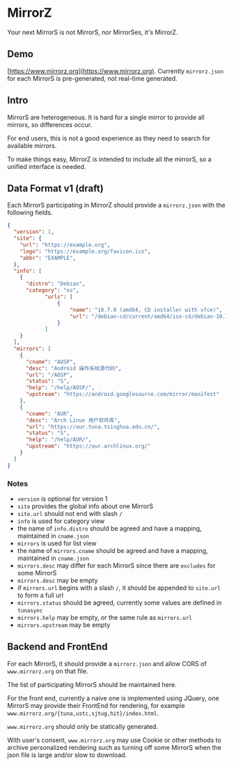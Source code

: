 # MirrorZ

Your next MirrorS is not MirrorS, nor MirrorSes, it's MirrorZ.

## Demo

[https://www.mirrorz.org](https://www.mirrorz.org). Currently `mirrorz.json` for each MirrorS is pre-generated, not real-time generated.

## Intro

MirrorS are heterogeneous. It is hard for a single mirror to provide all mirrors, so differences occur.

For end users, this is not a good experience as they need to search for available mirrors.

To make things easy, MirrorZ is intended to include all the mirrorS, so a unified interface is needed.

## Data Format v1 (draft)

Each MirrorS participating in MirrorZ should provide a `mirrorz.json` with the following fields.

```json
{
  "version": 1,
  "site": {
    "url": "https://example.org",
    "logo": "https://example.org/favicon.ico",
    "abbr": "EXAMPLE",
  },
  "info": [
    {
      "distro": "Debian",
      "category": "os",
            "urls": [
                {
                    "name": "10.7.0 (amd64, CD installer with xfce)",
                    "url": "/debian-cd/current/amd64/iso-cd/debian-10.7.0-amd64-xfce-CD-1.iso"
                }
            ]
    }
  ],
  "mirrors": [
    {
      "cname": "AOSP",
      "desc": "Android 操作系统源代码",
      "url": "/AOSP",
      "status": "S",
      "help": "/help/AOSP/",
      "upstream": "https://android.googlesource.com/mirror/manifest"
    },
    {
      "cname": "AUR",
      "desc": "Arch Linux 用户软件库",
      "url": "https://aur.tuna.tsinghua.edu.cn/",
      "status": "S",
      "help": "/help/AUR/",
      "upstream": "https://aur.archlinux.org/"
    }
  ]
}
```

### Notes

* `version` is optional for version 1
* `site` provides the global info about one MirrorS
* `site.url` should not end with slash `/`
* `info` is used for category view
* the name of `info.distro` should be agreed and have a mapping, maintained in `cname.json`
* `mirrors` is used for list view
* the name of `mirrors.cname` should be agreed and have a mapping, maintained in `cname.json`
* `mirrors.desc` may differ for each MirrorS since there are `excludes` for some MirrorS
* `mirrors.desc` may be empty
* if `mirrors.url` begins with a slash `/`, it should be appended to `site.url` to form a full url
* `mirrors.status` should be agreed, currently some values are defined in `tunasync`
* `mirrors.help` may be empty, or the same rule as `mirrors.url`
* `mirrors.upstream` may be empty

## Backend and FrontEnd

For each MirrorS, it should provide a `mirrorz.json` and allow CORS of `www.mirrorz.org` on that file.

The list of participating MirrorS should be maintained here.

For the front end, currently a naive one is implemented using JQuery, one MirrorS may provide their FrontEnd for rendering, for example `www.mirrorz.org/{tuna,ustc,sjtug,hit}/index.html`.

`www.mirrorz.org` should only be statically generated.

With user's consent, `www.mirrorz.org` may use Cookie or other methods to archive personalized rendering such as turning off some MirrorS when the json file is large and/or slow to download.

<!--
 vim: ts=2 sts=2 sw=2
-->
